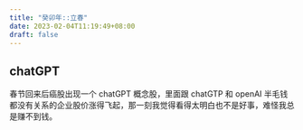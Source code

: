 ```yaml
---
title: "癸卯年::立春"
date: 2023-02-04T11:19:49+08:00
draft: false
---
```


## chatGPT

春节回来后癌股出现一个 chatGPT 概念股，里面跟 chatGTP 和 openAI 半毛钱都没有关系的企业股价涨得飞起，那一刻我觉得看得太明白也不是好事，难怪我总是赚不到钱。
